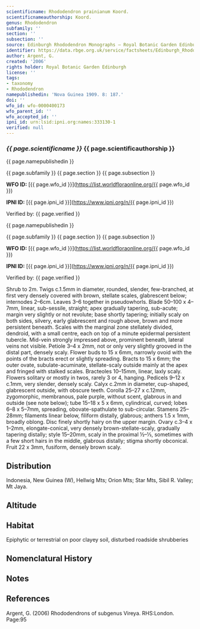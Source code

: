 ```yaml
---
scientificname: Rhododendron prainianum Koord.
scientificnameauthorship: Koord.
genus: Rhododendron
subfamily: ''
section: ''
subsection: ''
source: Edinburgh Rhododendron Monographs – Royal Botanic Garden Edinburgh
identifier: https://data.rbge.org.uk/service/factsheets/Edinburgh_Rhododendron_Monographs.xhtml
author: Argent, G.
created: '2006'
rights holder: Royal Botanic Garden Edinburgh
license: ''
tags:
- taxonomy
- Rhododendron
namepublishedin: 'Nova Guinea 1909. 8: 187.'
doi: ''
wfo_id: wfo-0000400173
wfo_parent_id: ''
wfo_accepted_id: ''
ipni_id: urn:lsid:ipni.org:names:333130-1
verified: null
---
```

### _{{ page.scientificname }}_ {{ page.scientificauthorship }}
 {{ page.namepublishedin }}

{{ page.subfamily }} {{ page.section }} {{ page.subsection }}

**WFO ID:** [{{ page.wfo_id }}](https://list.worldfloraonline.org/{{ page.wfo_id }})

**IPNI ID:** [{{ page.ipni_id }}](https://www.ipni.org/n/{{ page.ipni_id }})

Verified by: {{ page.verified }}

 {{ page.namepublishedin }}

{{ page.subfamily }} {{ page.section }} {{ page.subsection }}

**WFO ID:** [{{ page.wfo_id }}](https://list.worldfloraonline.org/{{ page.wfo_id }})

**IPNI ID:** [{{ page.ipni_id }}](https://www.ipni.org/n/{{ page.ipni_id }})

Verified by: {{ page.verified }}



Shrub to 2m. Twigs c.1.5mm in diameter, rounded, slender, few-branched, at first very densely covered with brown, stellate scales, glabrescent below; internodes 2–6cm. Leaves 3–6 together in pseudowhorls. Blade 50–100 x 4–7mm, linear, sub-sessile, straight; apex grad­ually tapering, sub-acute; margin very slightly or not revolute; base shortly tapering; initially scaly on both sides, silvery, early glabrescent and rough above, brown and more persistent beneath. Scales with the marginal zone stellately divided, dendroid, with a small centre, each on top of a minute epidermal persistent tubercle. Mid-vein strongly impressed above, prominent beneath, lateral veins not visible. Petiole 3–4 x 2mm, not or only very slightly grooved in the distal part, densely scaly. Flower buds to 15 x 6mm, narrowly ovoid with the points of the bracts erect or slightly spreading. Bracts to 15 x 6mm; the outer ovate, subulate-acuminate, stellate-scaly outside mainly at the apex and fringed with stalked scales. Bracteoles 10–15mm, linear, laxly scaly. Flowers soli­tary or mostly in twos, rarely 3 or 4, hanging. Pedicels 9–12 x c.1mm, very slender, densely scaly. Calyx c.2mm in diameter, cup-shaped, glabrescent outside, with obscure teeth. Corolla 25–27 x c.12mm, zygomorphic, membranous, pale purple, without scent, glabrous in and outside (see note below); tube 15–18 x 5 x 6mm, cylindrical, curved; lobes 6–8 x 5–7mm, spreading, obovate-spathulate to sub-­circular. Stamens 25–28mm; filaments linear below, filiform distally, glabrous; anthers 1.5 x 1mm, broadly oblong. Disc finely shortly hairy on the upper margin. Ovary c.3–4 x 1–2mm, elongate-conical, very densely brown-stellate-scaly, gradually tapering distally; style 15–20mm, scaly in the proximal ½–1⁄3, sometimes with a few short hairs in the middle, glabrous distally; stigma shortly obconical. Fruit 22 x 3mm, fusiform, densely brown scaly.

## Distribution
Indonesia, New Guinea (W), Hellwig Mts; Orion Mts; Star Mts, Sibil R. Valley; Mt Jaya.

## Altitude


## Habitat
Epiphytic or terrestrial on poor clayey soil, disturbed roadside shrubberies

## Nomenclatural History

                       
## Notes


## References

Argent, G. (2006) Rhododendrons of subgenus Vireya. RHS:London. Page:95
